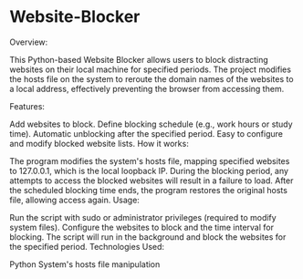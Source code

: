 # Website-Blocker
Overview:

This Python-based Website Blocker allows users to block distracting websites on their local machine for specified periods. The project modifies the hosts file on the system to reroute the domain names of the websites to a local address, effectively preventing the browser from accessing them.

Features:

Add websites to block.
Define blocking schedule (e.g., work hours or study time).
Automatic unblocking after the specified period.
Easy to configure and modify blocked website lists.
How it works:

The program modifies the system's hosts file, mapping specified websites to 127.0.0.1, which is the local loopback IP.
During the blocking period, any attempts to access the blocked websites will result in a failure to load.
After the scheduled blocking time ends, the program restores the original hosts file, allowing access again.
Usage:

Run the script with sudo or administrator privileges (required to modify system files).
Configure the websites to block and the time interval for blocking.
The script will run in the background and block the websites for the specified period.
Technologies Used:

Python
System's hosts file manipulation
